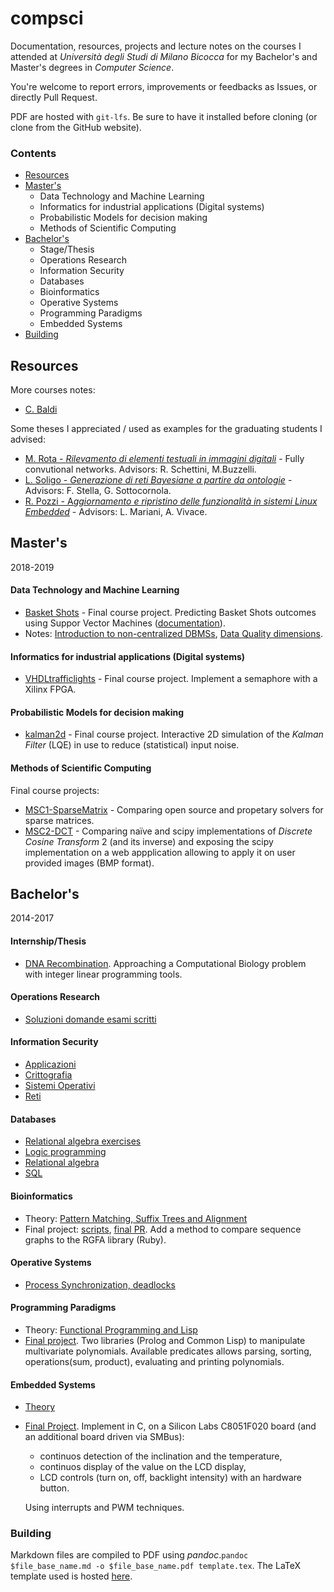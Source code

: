 # compsci

Documentation, resources, projects and lecture notes on the courses I attended at *Università degli Studi di Milano Bicocca* for my Bachelor's and Master's degrees in *Computer Science*.

You're welcome to report errors, improvements or feedbacks as Issues, or directly Pull Request.

PDF are hosted with `git-lfs`. Be sure to have it installed before cloning (or clone from the GitHub website).

### Contents

- [Resources](#resources)
- [Master's](#masters)
    + Data Technology and Machine Learning
    + Informatics for industrial applications (Digital systems)
    + Probabilistic Models for decision making
    + Methods of Scientific Computing
- [Bachelor's](#bachelors)
    + Stage/Thesis
    + Operations Research
    + Information Security
    + Databases
    + Bioinformatics
    + Operative Systems
    + Programming Paradigms
    + Embedded Systems
- [Building](#building)

## Resources

More courses notes:

- [C. Baldi](https://github.com/crisbal/Appunti-Unimib)

Some theses I appreciated / used as examples for the graduating students I advised:

- [M. Rota - *Rilevamento di elementi testuali in immagini digitali*](https://github.com/dubvulture/thesis/blob/master/thesis.pdf) - Fully convutional networks. Advisors: R. Schettini, M.Buzzelli.
- [L. Soligo - *Generazione di reti Bayesiane
a partire da ontologie*](https://gitlab.com/LolloneS/Tesi-Triennale) - Advisors: F. Stella, G. Sottocornola.
- [R. Pozzi - A*ggiornamento e ripristino delle funzionalità in sistemi Linux Embedded*](https://gitlab.com/rpo254/texis/blob/master/Tesi.pdf) - Advisors: L. Mariani, A. Vivace.

## Master's

2018-2019

#### Data Technology and Machine Learning

- [Basket Shots](https://github.com/avivace/basket-shots) - Final course project. Predicting Basket Shots outcomes using Suppor Vector Machines ([documentation](https://github.com/avivace/basket-shots/raw/master/docs/index.pdf)).
- Notes: [Introduction to non-centralized DBMSs](https://github.com/avivace/compsci/raw/master/masters/datatech/2.pdf), [Data Quality dimensions](https://github.com/avivace/compsci/raw/master/masters/datatech/dataquality.pdf).


#### Informatics for industrial applications (Digital systems)

- [VHDLtrafficlights](https://github.com/avivace/) - Final course project. Implement a semaphore with a Xilinx FPGA.

#### Probabilistic Models for decision making

- [kalman2d](https://github.com/avivace/kalman) - Final course project. Interactive 2D simulation of the *Kalman Filter* (LQE) in use to reduce (statistical) input noise.

#### Methods of Scientific Computing

Final course projects:

- [MSC1-SparseMatrix](https://github.com/avivace/mcs1-sparsematrix) - Comparing open source and propetary solvers for sparse matrices.
- [MSC2-DCT](https://github.com/avivace/mcs2-dct) - Comparing naïve and scipy implementations of *Discrete Cosine Transform* 2 (and its inverse) and exposing the scipy implementation on a web appplication allowing to apply it on user provided images (BMP format).


## Bachelor's

2014-2017

#### Internship/Thesis

- [DNA Recombination](https://github.com/avivace/dna-recombination).  Approaching a Computational Biology problem with integer linear programming tools.

#### Operations Research

- [Soluzioni domande esami scritti](https://github.com/avivace/compsci/blob/master/operative-research/risposte.pdf)

#### Information Security

- [Applicazioni](https://github.com/avivace/compsci/blob/master/sicurezza/1applicazioni.pdf)
- [Crittografia](https://github.com/avivace/compsci/blob/master/sicurezza/2crittografia.pdf)
- [Sistemi Operativi](https://github.com/avivace/compsci/blob/master/sicurezza/3sistemi_operativi.pdf)
- [Reti](https://github.com/avivace/compsci/blob/master/sicurezza/4reti.pdf)

#### Databases
- [Relational algebra exercises](https://github.com/avivace/compsci/blob/master/databases/relational_algebra.md)
- [Logic programming](https://github.com/avivace/compsci/raw/master/databases/teoria_progLogica.pdf)
- [Relational algebra](https://github.com/avivace/compsci/blob/master/databases/teoria_AlgebraRelazionale.pdf)
- [SQL](https://github.com/avivace/compsci/blob/master/databases/teoria_SQL.pdf)

#### Bioinformatics

- Theory: [Pattern Matching, Suffix Trees and Alignment](https://github.com/avivace/compsci/raw/master/bachelors/bioinformatics/bio.pdf)
- Final project: [scripts](https://github.com/avivace/bio-p), [final PR](https://github.com/avivace/rgfa). Add a method to compare sequence graphs to the RGFA library (Ruby).

#### Operative Systems

- [Process Synchronization, deadlocks](https://avivace.com/assets/OS.pdf)

#### Programming Paradigms

- Theory: [Functional Programming and Lisp](https://github.com/avivace/compsci/raw/master/bachelors/programming-paradigms/FP_Lisp.pdf)
- [Final project](https://github.com/avivace/mvpoli). Two libraries (Prolog and Common Lisp) to manipulate multivariate polynomials. Available predicates allows parsing, sorting, operations(sum, product), evaluating and printing polynomials.

#### Embedded Systems

- [Theory](https://github.com/avivace/compsci/raw/master/bachelors/embedded-systems/teoria.pdf)
- [Final Project](https://github.com/avivace/EmbeddedSystems-8051). Implement in C, on a Silicon Labs C8051F020 board (and an additional board driven via SMBus):
    + continuos detection of the inclination and the temperature, 
    + continuos display of the value on the LCD display, 
    + LCD controls (turn on, off, backlight intensity) with an hardware button.

    Using interrupts and PWM techniques.

### Building

Markdown files are compiled to PDF using _pandoc_.`pandoc $file_base_name.md -o $file_base_name.pdf template.tex`. The LaTeX template used is hosted [here](https://github.com/avivace/dotfiles).